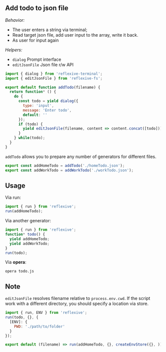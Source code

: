 Add todo to json file
--

_Behavior:_
- The user enters a string via terminal;
- Read target json file, add user input to the array, write it back.
- As user for input again

_Helpers:_
- `dialog` Prompt interface
- `editJsonFile` Json file r/w API

```js
import { dialog } from 'reflexive-terminal';
import { editJsonFile } from 'reflexive-fs';
```

```js
export default function addTodo(filename) {
  return function* () {
    do {
      const todo = yield dialog({
        type: 'input',
        message: 'Enter todo',
        default: ''
      });
      if (todo) {
        yield editJsonFile(filename, content => content.concat([todo]));
      }
    } while(todo);
  }
}
```

`addTodo` allows you to prepare any number of generators for different files.

```js
export const addHomeTodo = addTodo('./homeTodo.json');
export const addWorkTodo = addWorkTodo('./workTodo.json');
```

## Usage

Via run:
```js
import { run } from 'reflexive';
run(addHomeTodo);
```

Via another generator:
```js
import { run } from 'reflexive';
function* todo() {
  yield addHomeTodo;
  yield addWorkTodo;
}
run(todo);
```

Via __opera__:
```shell
opera todo.js
```

## Note

`editJsonFile` resolves filename relative to `process.env.cwd`. If the script work with a different directory, you should specify a location via store.

```js
import { run, ENV } from 'reflexive';
run(todo, {}, {
  [ENV]: {
    PWD: './path/to/folder'
  }
});
```

```js
export default (filename) => run(addHomeTodo, {}, createEnvStore({}, ));
```
